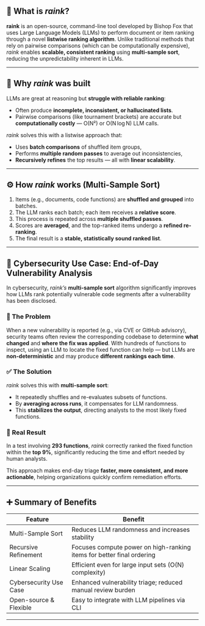 ## 🧠 What is *raink*?

**raink** is an open-source, command-line tool developed by Bishop Fox that uses Large Language Models (LLMs) to perform document or item ranking through a novel **listwise ranking algorithm**. Unlike traditional methods that rely on pairwise comparisons (which can be computationally expensive), *raink* enables **scalable, consistent ranking** using **multi-sample sort**, reducing the unpredictability inherent in LLMs.

---

## 🎯 Why *raink* was built

LLMs are great at reasoning but **struggle with reliable ranking**:

* Often produce **incomplete, inconsistent, or hallucinated lists**.
* Pairwise comparisons (like tournament brackets) are accurate but **computationally costly** — O(N²) or O(N log N) LLM calls.

*raink* solves this with a listwise approach that:

* Uses **batch comparisons** of shuffled item groups,
* Performs **multiple random passes** to average out inconsistencies,
* **Recursively refines** the top results — all with **linear scalability**.

---

## ⚙️ How *raink* works (Multi-Sample Sort)

1. Items (e.g., documents, code functions) are **shuffled and grouped** into batches.
2. The LLM ranks each batch; each item receives a **relative score**.
3. This process is repeated across **multiple shuffled passes**.
4. Scores are **averaged**, and the top-ranked items undergo a **refined re-ranking**.
5. The final result is a **stable, statistically sound ranked list**.

---

## 🔐 Cybersecurity Use Case: End-of-Day Vulnerability Analysis

In cybersecurity, *raink’s* **multi-sample sort** algorithm significantly improves how LLMs rank potentially vulnerable code segments after a vulnerability has been disclosed.

### 📌 The Problem

When a new vulnerability is reported (e.g., via CVE or GitHub advisory), security teams often review the corresponding codebase to determine **what changed** and **where the fix was applied**. With hundreds of functions to inspect, using an LLM to locate the fixed function can help — but LLMs are **non-deterministic** and may produce **different rankings each time**.

### ✅ The Solution

*raink* solves this with **multi-sample sort**:

* It repeatedly shuffles and re-evaluates subsets of functions.
* By **averaging across runs**, it compensates for LLM randomness.
* This **stabilizes the output**, directing analysts to the most likely fixed functions.

### 🎯 Real Result

In a test involving **293 functions**, *raink* correctly ranked the fixed function within the **top 9%**, significantly reducing the time and effort needed by human analysts.

This approach makes end-day triage **faster, more consistent, and more actionable**, helping organizations quickly confirm remediation efforts.

---

## ➕ Summary of Benefits

| Feature                | Benefit                                                               |
| ---------------------- | --------------------------------------------------------------------- |
| Multi-Sample Sort      | Reduces LLM randomness and increases stability                        |
| Recursive Refinement   | Focuses compute power on high-ranking items for better final ordering |
| Linear Scaling         | Efficient even for large input sets (O(N) complexity)                 |
| Cybersecurity Use Case | Enhanced vulnerability triage; reduced manual review burden           |
| Open-source & Flexible | Easy to integrate with LLM pipelines via CLI                          |

---

